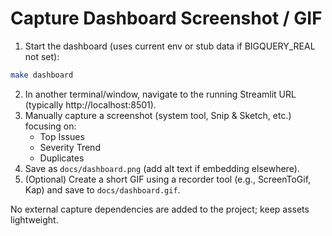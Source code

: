 # Capture Dashboard Screenshot / GIF

1. Start the dashboard (uses current env or stub data if BIGQUERY_REAL not set):
```bash
make dashboard
```
2. In another terminal/window, navigate to the running Streamlit URL (typically http://localhost:8501).
3. Manually capture a screenshot (system tool, Snip & Sketch, etc.) focusing on:
   - Top Issues
   - Severity Trend
   - Duplicates
4. Save as `docs/dashboard.png` (add alt text if embedding elsewhere).
5. (Optional) Create a short GIF using a recorder tool (e.g., ScreenToGif, Kap) and save to `docs/dashboard.gif`.

No external capture dependencies are added to the project; keep assets lightweight.
